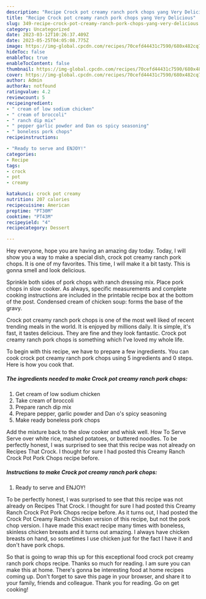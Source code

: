 ```yaml
---
description: "Recipe Crock pot creamy ranch pork chops yang Very Delicious"
title: "Recipe Crock pot creamy ranch pork chops yang Very Delicious"
slug: 349-recipe-crock-pot-creamy-ranch-pork-chops-yang-very-delicious
category: Uncategorized
date: 2023-03-12T10:26:37.409Z
date: 2023-05-25T04:05:08.775Z
image: https://img-global.cpcdn.com/recipes/70cefd44431c7590/680x482cq70/crock-pot-creamy-ranch-pork-chops-recipe-main-photo.jpg
hideToc: false
enableToc: true
enableTocContent: false
thumbnail: https://img-global.cpcdn.com/recipes/70cefd44431c7590/680x482cq70/crock-pot-creamy-ranch-pork-chops-recipe-main-photo.jpg
cover: https://img-global.cpcdn.com/recipes/70cefd44431c7590/680x482cq70/crock-pot-creamy-ranch-pork-chops-recipe-main-photo.jpg
author: Admin
authorAv: notfound
ratingvalue: 4.2
reviewcount: 5
recipeingredient:
- " cream of low sodium chicken"
- " cream of broccoli"
- " ranch dip mix"
- " pepper garlic powder and Dan os spicy seasoning"
- " boneless pork chops"
recipeinstructions:

- "Ready to serve and ENJOY!"
categories:
- Recipe
tags:
- crock
- pot
- creamy

katakunci: crock pot creamy 
nutrition: 207 calories
recipecuisine: American
preptime: "PT30M"
cooktime: "PT43M"
recipeyield: "4"
recipecategory: Dessert

---
```



Hey everyone, hope you are having an amazing day today. Today, I will show you a way to make a special dish, crock pot creamy ranch pork chops. It is one of my favorites. This time, I will make it a bit tasty. This is gonna smell and look delicious.

Sprinkle both sides of pork chops with ranch dressing mix. Place pork chops in slow cooker. As always, specific measurements and complete cooking instructions are included in the printable recipe box at the bottom of the post. Condensed cream of chicken soup: forms the base of the gravy.

Crock pot creamy ranch pork chops is one of the most well liked of recent trending meals in the world. It is enjoyed by millions daily. It is simple, it's fast, it tastes delicious. They are fine and they look fantastic. Crock pot creamy ranch pork chops is something which I've loved my whole life.


To begin with this recipe, we have to prepare a few ingredients. You can cook crock pot creamy ranch pork chops using 5 ingredients and 0 steps. Here is how you cook that.

<!--inarticleads1-->

##### The ingredients needed to make Crock pot creamy ranch pork chops:

1. Get  cream of low sodium chicken
1. Take  cream of broccoli
1. Prepare  ranch dip mix
1. Prepare  pepper, garlic powder and Dan o&#39;s spicy seasoning
1. Make ready  boneless pork chops


Add the mixture back to the slow cooker and whisk well. How To Serve Serve over white rice, mashed potatoes, or buttered noodles. To be perfectly honest, I was surprised to see that this recipe was not already on Recipes That Crock. I thought for sure I had posted this Creamy Ranch Crock Pot Pork Chops recipe before. 

<!--inarticleads2-->

##### Instructions to make Crock pot creamy ranch pork chops:


1. Ready to serve and ENJOY!

To be perfectly honest, I was surprised to see that this recipe was not already on Recipes That Crock. I thought for sure I had posted this Creamy Ranch Crock Pot Pork Chops recipe before. As it turns out, I had posted the Crock Pot Creamy Ranch Chicken version of this recipe, but not the pork chop version. I have made this exact recipe many times with boneless, skinless chicken breasts and it turns out amazing. I always have chicken breasts on hand, so sometimes I use chicken just for the fact I have it and don&#39;t have pork chops. 

So that is going to wrap this up for this exceptional food crock pot creamy ranch pork chops recipe. Thanks so much for reading. I am sure you can make this at home. There's gonna be interesting food at home recipes coming up. Don't forget to save this page in your browser, and share it to your family, friends and colleague. Thank you for reading. Go on get cooking!
